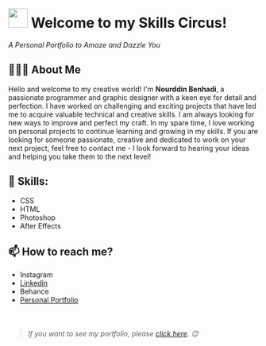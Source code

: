# <img src="https://media.tenor.com/RLMO_m0q-DwAAAAi/dm4uz3-foekoe.gif" width="39"> Welcome to my Skills Circus!

_A Personal Portfolio to Amaze and Dazzle You_

## 👨🏻‍💻 About Me
Hello and welcome to my creative world! I'm **Nourddin Benhadi**, a passionate programmer and graphic designer with a keen eye for detail and perfection. I have worked on challenging and exciting projects that have led me to acquire valuable technical and creative skills. I am always looking for new ways to improve and perfect my craft. In my spare time, I love working on personal projects to continue learning and growing in my skills. If you are looking for someone passionate, creative and dedicated to work on your next project, feel free to contact me - I look forward to hearing your ideas and helping you take them to the next level!

## 🎨  Skills:
- CSS
- HTML
- Photoshop
- After Effects

## 📫 How to reach me?
- Instagram
- [Linkedin](https://www.linkedin.com/in/nourddin-benhadi-35395426a/)
- Behance
- [Personal Portfolio](http://nxrddinbnh.github.io/Codigos)

<br>

>###### If you want to see my portfolio, please [click here](http://nxrddinbnh.github.io/Codigos). 😊
